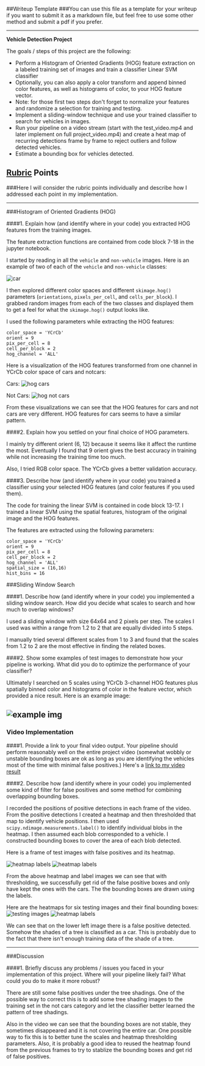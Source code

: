 ##Writeup Template
###You can use this file as a template for your writeup if you want to submit it as a markdown file, but feel free to use some other method and submit a pdf if you prefer.

---

**Vehicle Detection Project**

The goals / steps of this project are the following:

* Perform a Histogram of Oriented Gradients (HOG) feature extraction on a labeled training set of images and train a classifier Linear SVM classifier
* Optionally, you can also apply a color transform and append binned color features, as well as histograms of color, to your HOG feature vector.
* Note: for those first two steps don't forget to normalize your features and randomize a selection for training and testing.
* Implement a sliding-window technique and use your trained classifier to search for vehicles in images.
* Run your pipeline on a video stream (start with the test_video.mp4 and later implement on full project_video.mp4) and create a heat map of recurring detections frame by frame to reject outliers and follow detected vehicles.
* Estimate a bounding box for vehicles detected.

[//]: # (Image References)
[image1]: ./examples/car_not_car.png
[image2]: ./examples/HOG_example.jpg
[image3]: ./examples/sliding_windows.jpg
[image4]: ./examples/sliding_window.jpg
[image5]: ./examples/bboxes_and_heat.png
[image6]: ./examples/labels_map.png
[image7]: ./examples/output_bboxes.png
[video1]: ./project_video.mp4

## [Rubric](https://review.udacity.com/#!/rubrics/513/view) Points
###Here I will consider the rubric points individually and describe how I addressed each point in my implementation.  

---

###Histogram of Oriented Gradients (HOG)

####1. Explain how (and identify where in your code) you extracted HOG features from the training images.

The feature extraction functions are contained from code block 7-18 in the jupyter notebook.

I started by reading in all the `vehicle` and `non-vehicle` images.  Here is an example of two of each of the `vehicle` and `non-vehicle` classes:

![car](output_images/Carnoncar.png)

I then explored different color spaces and different `skimage.hog()` parameters (`orientations`, `pixels_per_cell`, and `cells_per_block`).  I grabbed random images from each of the two classes and displayed them to get a feel for what the `skimage.hog()` output looks like.

I used the following parameters while extracting the HOG features:

```
color_space = 'YCrCb'
orient = 9
pix_per_cell = 8
cell_per_block = 2
hog_channel = 'ALL'
```

Here is a visualization of the HOG features transformed from one channel in YCrCb color space of cars and notcars:

Cars:
![hog cars](output_images/HOG_cars.png)

Not Cars:
![hog not cars](output_images/HOG_noncars.png)

From these visualizations we can see that the HOG features for cars and not cars are very different. HOG features for cars seems to have a similar pattern.

####2. Explain how you settled on your final choice of HOG parameters.

I mainly try different orient (6, 12) because it seems like it affect the runtime the most. Eventually I found that 9 orient gives the best accuracy in training while not increasing the training time too much.

Also, I tried RGB color space. The YCrCb gives a better validation accuracy.

####3. Describe how (and identify where in your code) you trained a classifier using your selected HOG features (and color features if you used them).

The code for training the linear SVM is contained in code block 13-17. I trained a linear SVM using the spatial features, histogram of the original image and the HOG features.

The features are extracted using the following parameters:
```
color_space = 'YCrCb'
orient = 9
pix_per_cell = 8
cell_per_block = 2
hog_channel = 'ALL'
spatial_size = (16,16)
hist_bins = 16
```
###Sliding Window Search

####1. Describe how (and identify where in your code) you implemented a sliding window search.  How did you decide what scales to search and how much to overlap windows?

I used a sliding window with size 64x64 and 2 pixels per step. The scales I used was within a range from 1.2 to 2 that are equally divided into 5 steps.

I manually tried several different scales from 1 to 3 and found that the scales from 1.2 to 2 are the most effective in finding the related boxes.

####2. Show some examples of test images to demonstrate how your pipeline is working.  What did you do to optimize the performance of your classifier?

Ultimately I searched on 5 scales using YCrCb 3-channel HOG features plus spatially binned color and histograms of color in the feature vector, which provided a nice result.  Here is an example image:

![example img](output_images/boxes_detected.png)
---

### Video Implementation

####1. Provide a link to your final video output.  Your pipeline should perform reasonably well on the entire project video (somewhat wobbly or unstable bounding boxes are ok as long as you are identifying the vehicles most of the time with minimal false positives.)
Here's a [link to my video result](./output3.mp4)


####2. Describe how (and identify where in your code) you implemented some kind of filter for false positives and some method for combining overlapping bounding boxes.

I recorded the positions of positive detections in each frame of the video.  From the positive detections I created a heatmap and then thresholded that map to identify vehicle positions.  I then used `scipy.ndimage.measurements.label()` to identify individual blobs in the heatmap.  I then assumed each blob corresponded to a vehicle.  I constructed bounding boxes to cover the area of each blob detected.  

Here is a frame of test images with false positives and its heatmap.

![heatmap labels](output_images/boxes_detected.png)
![heatmap labels](output_images/heatmap_labels.png)

From the above heatmap and label images we can see that with thresholding, we successfully get rid of the false positive boxes and only have kept the ones with the cars. The the bounding boxes are drawn using the labels.

Here are the heatmaps for six testing images and their final bounding boxes:
![testing images](output_images/heatmap_test.png)
![heatmap labels](output_images/finish.png)

We can see that on the lower left image there is a false positive detected. Somehow the shades of a tree is classified as a car. This is probably due to the fact that there isn't enough training data of the shade of a tree.

---

###Discussion

####1. Briefly discuss any problems / issues you faced in your implementation of this project.  Where will your pipeline likely fail?  What could you do to make it more robust?

There are still some false positives under the tree shadings. One of the possible way to correct this is to add some tree shading images to the training set in the not cars category and let the classifier better learned the pattern of tree shadings.

Also in the video we can see that the bounding boxes are not stable, they sometimes disappeared and it is not covering the entire car. One possible way to fix this is to better tune the scales and heatmap thresholding parameters. Also, it is probably a good idea to reused the heatmap found from the previous frames to try to stablize the bounding boxes and get rid of false positives.
